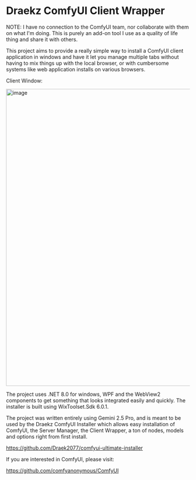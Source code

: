 # Draekz ComfyUI Client Wrapper

NOTE: I have no connection to the ComfyUI team, nor collaborate with them on what I'm doing. This is purely an add-on tool I use as a quality of life thing and share it with others.

This project aims to provide a really simple way to install a ComfyUI client application in windows and have it let you manage multiple tabs without having to mix things
up with the local browser, or with cumbersome systems like web application installs on various browsers.

Client Window:

<img width="1290" height="813" alt="image" src="https://github.com/user-attachments/assets/2ce3b2ca-32fe-4863-bbec-07a8b05c6a81" />

The project uses .NET 8.0 for windows, WPF and the WebView2 components to get something that looks integrated easily and quickly. The installer is built using WixToolset.Sdk 6.0.1.

The project was written entirely using Gemini 2.5 Pro, and is meant to be used by the Draekz ComfyUI Installer which allows easy installation of ComfyUI, the Server Manager, the Client Wrapper, a ton of nodes, models and options right from first install.

https://github.com/Draek2077/comfyui-ultimate-installer

If you are interested in ComfyUI, please visit:

https://github.com/comfyanonymous/ComfyUI
